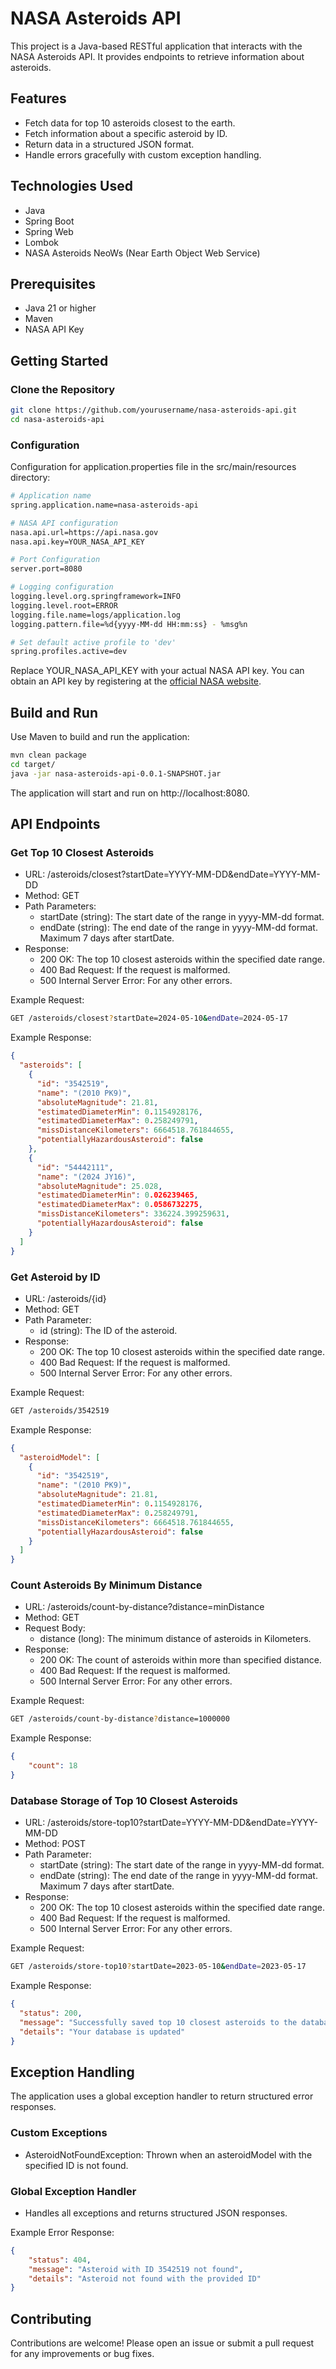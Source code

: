 # NASA Asteroids API

This project is a Java-based RESTful application that interacts with the NASA Asteroids API. It provides endpoints to retrieve information about asteroids.

## Features

- Fetch data for top 10 asteroids closest to the earth.
- Fetch information about a specific asteroid by ID.
- Return data in a structured JSON format.
- Handle errors gracefully with custom exception handling.

## Technologies Used

- Java
- Spring Boot
- Spring Web
- Lombok
- NASA Asteroids NeoWs (Near Earth Object Web Service)

## Prerequisites

- Java 21 or higher
- Maven
- NASA API Key

## Getting Started

### Clone the Repository

```bash
git clone https://github.com/yourusername/nasa-asteroids-api.git
cd nasa-asteroids-api
```

### Configuration

Configuration for application.properties file in the src/main/resources directory:

```bash
# Application name
spring.application.name=nasa-asteroids-api

# NASA API configuration
nasa.api.url=https://api.nasa.gov
nasa.api.key=YOUR_NASA_API_KEY

# Port Configuration
server.port=8080

# Logging configuration
logging.level.org.springframework=INFO
logging.level.root=ERROR
logging.file.name=logs/application.log 
logging.pattern.file=%d{yyyy-MM-dd HH:mm:ss} - %msg%n

# Set default active profile to 'dev'
spring.profiles.active=dev
```

Replace YOUR_NASA_API_KEY with your actual NASA API key. You can obtain an API key by registering at the [official NASA website](https://api.nasa.gov).


## Build and Run

Use Maven to build and run the application:

```bash
mvn clean package
cd target/
java -jar nasa-asteroids-api-0.0.1-SNAPSHOT.jar
```

The application will start and run on http://localhost:8080.


## API Endpoints

### Get Top 10 Closest Asteroids
- URL: /asteroids/closest?startDate=YYYY-MM-DD&endDate=YYYY-MM-DD
- Method: GET
- Path Parameters:
  - startDate (string): The start date of the range in yyyy-MM-dd format. 
  - endDate (string): The end date of the range in yyyy-MM-dd format. Maximum 7 days after startDate.
- Response:
  - 200 OK: The top 10 closest asteroids within the specified date range. 
  - 400 Bad Request: If the request is malformed. 
  - 500 Internal Server Error: For any other errors.


Example Request:
```bash
GET /asteroids/closest?startDate=2024-05-10&endDate=2024-05-17
```

Example Response:
```json
{
  "asteroids": [
    {
      "id": "3542519",
      "name": "(2010 PK9)",
      "absoluteMagnitude": 21.81,
      "estimatedDiameterMin": 0.1154928176,
      "estimatedDiameterMax": 0.258249791,
      "missDistanceKilometers": 6664518.761844655,
      "potentiallyHazardousAsteroid": false
    },
    {
      "id": "54442111",
      "name": "(2024 JY16)",
      "absoluteMagnitude": 25.028,
      "estimatedDiameterMin": 0.026239465,
      "estimatedDiameterMax": 0.0586732275,
      "missDistanceKilometers": 336224.399259631,
      "potentiallyHazardousAsteroid": false
    }
  ]
}
```


### Get Asteroid by ID
- URL: /asteroids/{id}
- Method: GET
- Path Parameter:
    - id (string): The ID of the asteroid.
- Response:
    - 200 OK: The top 10 closest asteroids within the specified date range.
    - 400 Bad Request: If the request is malformed.
    - 500 Internal Server Error: For any other errors.


Example Request:
```bash
GET /asteroids/3542519
```



Example Response:
```json
{
  "asteroidModel": [
    {
      "id": "3542519",
      "name": "(2010 PK9)",
      "absoluteMagnitude": 21.81,
      "estimatedDiameterMin": 0.1154928176,
      "estimatedDiameterMax": 0.258249791,
      "missDistanceKilometers": 6664518.761844655,
      "potentiallyHazardousAsteroid": false
    }
  ]
}
```

### Count Asteroids By Minimum Distance
- URL: /asteroids/count-by-distance?distance=minDistance
- Method: GET
- Request Body:
  - distance (long): The minimum distance of asteroids in Kilometers.
- Response:
  - 200 OK: The count of asteroids within more than specified distance.
  - 400 Bad Request: If the request is malformed.
  - 500 Internal Server Error: For any other errors.


Example Request:
```bash
GET /asteroids/count-by-distance?distance=1000000
```

Example Response:
```json
{
    "count": 18
}
```

### Database Storage of Top 10 Closest Asteroids
- URL: /asteroids/store-top10?startDate=YYYY-MM-DD&endDate=YYYY-MM-DD
- Method: POST
- Path Parameter:
  - startDate (string): The start date of the range in yyyy-MM-dd format.
  - endDate (string): The end date of the range in yyyy-MM-dd format. Maximum 7 days after startDate.
- Response:
  - 200 OK: The top 10 closest asteroids within the specified date range.
  - 400 Bad Request: If the request is malformed.
  - 500 Internal Server Error: For any other errors.


Example Request:
```bash
GET /asteroids/store-top10?startDate=2023-05-10&endDate=2023-05-17
```


Example Response:
```json
{
  "status": 200,
  "message": "Successfully saved top 10 closest asteroids to the database",
  "details": "Your database is updated"
}
```


## Exception Handling

The application uses a global exception handler to return structured error responses.

### Custom Exceptions
- AsteroidNotFoundException: Thrown when an asteroidModel with the specified ID is not found.

### Global Exception Handler
- Handles all exceptions and returns structured JSON responses.

Example Error Response:
```json
{
    "status": 404,
    "message": "Asteroid with ID 3542519 not found",
    "details": "Asteroid not found with the provided ID"
}
```


## Contributing
Contributions are welcome! Please open an issue or submit a pull request for any improvements or bug fixes.